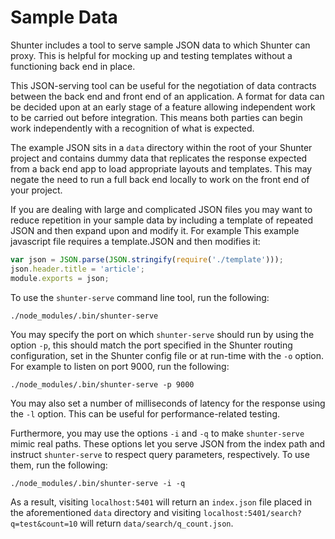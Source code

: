 # Sample Data

Shunter includes a tool to serve sample JSON data to which Shunter can proxy. This is helpful for mocking up and testing templates without a functioning back end in place.

This JSON-serving tool can be useful for the negotiation of data contracts between the back end and front end of an application. A format for data can be decided upon at an early stage of a feature allowing independent work to be carried out before integration. This means both parties can begin work independently with a recognition of what is expected. 

The example JSON sits in a `data` directory within the root of your Shunter project and contains dummy data that replicates the response expected from a back end app to load appropriate layouts and templates. This may negate the need to run a full back end locally to work on the front end of your project.

If you are dealing with large and complicated JSON files you may want to reduce repetition in your sample data by including a template of repeated JSON and then expand upon and modify it. For example This example javascript file requires a template.JSON and then modifies it:

```js
var json = JSON.parse(JSON.stringify(require('./template')));
json.header.title = 'article';
module.exports = json;
```

To use the `shunter-serve` command line tool, run the following:

```shell
./node_modules/.bin/shunter-serve
```

You may specify the port on which `shunter-serve` should run by using the option `-p`, this should match the port specified in the Shunter routing configuration, set in the Shunter config file or at run-time with the `-o` option. For example to listen on port 9000, run the following:

```shell
./node_modules/.bin/shunter-serve -p 9000
```

You may also set a number of milliseconds of latency for the response using the `-l` option. This can be useful for performance-related testing.

Furthermore, you may use the options `-i` and `-q` to make `shunter-serve` mimic real paths. These options let you serve JSON from the index path and instruct `shunter-serve` to respect query parameters, respectively. To use them, run the following:

```shell
./node_modules/.bin/shunter-serve -i -q
```

As a result, visiting `localhost:5401` will return an `index.json` file placed in the aforementioned `data` directory and visiting `localhost:5401/search?q=test&count=10` will return `data/search/q_count.json`.
